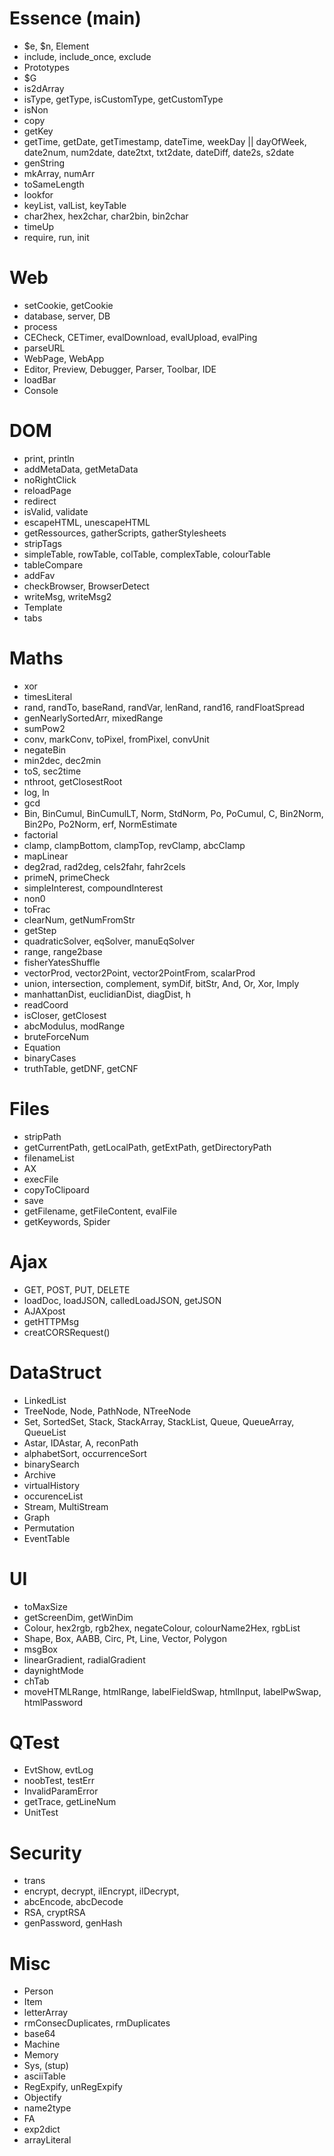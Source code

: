 # Essence (main)
- $e, $n, Element
- include, include_once, exclude
- Prototypes
- $G
- is2dArray
- isType, getType, isCustomType, getCustomType
- isNon
- copy
- getKey
- getTime, getDate, getTimestamp, dateTime, weekDay || dayOfWeek, date2num, num2date, date2txt, txt2date, dateDiff, date2s, s2date
- genString
- mkArray, numArr
- toSameLength
- lookfor
- keyList, valList, keyTable
- char2hex, hex2char, char2bin, bin2char
- timeUp
- require, run, init

# Web
- setCookie, getCookie
- database, server, DB
- process
- CECheck, CETimer, evalDownload, evalUpload, evalPing
- parseURL
- WebPage, WebApp
- Editor, Preview, Debugger, Parser, Toolbar, IDE
- loadBar
- Console

# DOM
- print, println
- addMetaData, getMetaData
- noRightClick
- reloadPage
- redirect
- isValid, validate
- escapeHTML, unescapeHTML
- getRessources, gatherScripts, gatherStylesheets
- stripTags
- simpleTable, rowTable, colTable, complexTable, colourTable
- tableCompare
- addFav
- checkBrowser, BrowserDetect
- writeMsg, writeMsg2
- Template
- tabs

# Maths
- xor
- timesLiteral
- rand, randTo, baseRand, randVar, lenRand, rand16, randFloatSpread
- genNearlySortedArr, mixedRange
- sumPow2
- conv, markConv, toPixel, fromPixel, convUnit
- negateBin
- min2dec, dec2min
- toS, sec2time
- nthroot, getClosestRoot
- log, ln
- gcd
- Bin, BinCumul, BinCumulLT, Norm, StdNorm, Po, PoCumul, C, Bin2Norm, Bin2Po, Po2Norm, erf, NormEstimate
- factorial
- clamp, clampBottom, clampTop, revClamp, abcClamp
- mapLinear
- deg2rad, rad2deg, cels2fahr, fahr2cels
- primeN, primeCheck
- simpleInterest, compoundInterest
- non0
- toFrac
- clearNum, getNumFromStr
- getStep
- quadraticSolver, eqSolver, manuEqSolver
- range, range2base
- fisherYatesShuffle
- vectorProd, vector2Point, vector2PointFrom, scalarProd
- union, intersection, complement, symDif, bitStr, And, Or, Xor, Imply
- manhattanDist, euclidianDist, diagDist, h
- readCoord
- isCloser, getClosest
- abcModulus, modRange
- bruteForceNum
- Equation
- binaryCases
- truthTable, getDNF, getCNF

# Files
- stripPath
- getCurrentPath, getLocalPath, getExtPath, getDirectoryPath
- filenameList
- AX
- execFile
- copyToClipoard
- save
- getFilename, getFileContent, evalFile
- getKeywords, Spider

# Ajax
- GET, POST, PUT, DELETE
- loadDoc, loadJSON, calledLoadJSON, getJSON
- AJAXpost
- getHTTPMsg
- creatCORSRequest()

# DataStruct
- LinkedList
- TreeNode, Node, PathNode, NTreeNode
- Set, SortedSet, Stack, StackArray, StackList, Queue, QueueArray, QueueList
- Astar, IDAstar, A, reconPath
- alphabetSort, occurrenceSort
- binarySearch
- Archive
- virtualHistory
- occurenceList
- Stream, MultiStream
- Graph
- Permutation
- EventTable

# UI
- toMaxSize
- getScreenDim, getWinDim
- Colour, hex2rgb, rgb2hex, negateColour, colourName2Hex, rgbList
- Shape, Box, AABB, Circ, Pt, Line, Vector, Polygon
- msgBox
- linearGradient, radialGradient
- daynightMode
- chTab
- moveHTMLRange, htmlRange, labelFieldSwap, htmlInput, labelPwSwap, htmlPassword

# QTest
- EvtShow, evtLog
- noobTest, testErr
- InvalidParamError
- getTrace, getLineNum
- UnitTest

# Security
- trans
- encrypt, decrypt, ilEncrypt, ilDecrypt, 
- abcEncode, abcDecode
- RSA, cryptRSA
- genPassword, genHash

# Misc
- Person
- Item
- letterArray
- rmConsecDuplicates, rmDuplicates
- base64
- Machine
- Memory
- Sys, (stup)
- asciiTable
- RegExpify, unRegExpify
- Objectify
- name2type
- FA
- exp2dict
- arrayLiteral
